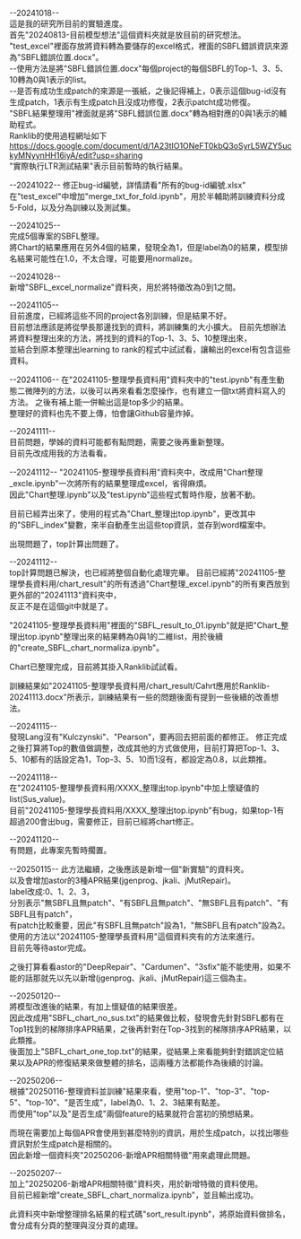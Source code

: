 --20241018--  
這是我的研究所目前的實驗進度。  
首先"20240813-目前模型想法"這個資料夾就是放目前的研究想法。  
"test_excel"裡面存放將資料轉為要儲存的excel格式，裡面的SBFL錯誤資訊來源為"SBFL錯誤位置.docx"。  
  --使用方法是將"SBFL錯誤位置.docx"每個project的每個SBFL的Top-1、3、5、10轉為0與1表示的list。  
  --是否有成功生成patch的來源是一張紙，之後記得補上，0表示這個bug-id沒有生成patch，1表示有生成patch且沒成功修復，2表示patcht成功修復。  
"SBFL結果整理用"裡面就是將"SBFL錯誤位置.docx"轉為相對應的0與1表示的輔助程式。  
Ranklib的使用過程網址如下  
https://docs.google.com/document/d/1A23tIO1ONeFT0kbQ3oSyrL5WZY5uckyMNyynHH16iyA/edit?usp=sharing  
"實際執行LTR測試結果"表示目前暫時的執行結果。  
  
--20241022--
修正bug-id編號，詳情請看"所有的bug-id編號.xlsx"  
在"test_excel"中增加"merge_txt_for_fold.ipynb"，用於半輔助將訓練資料分成5-Fold，以及分為訓練以及測試集。  
  
--20241025--  
完成5個專案的SBFL整理。  
將Chart的結果應用在另外4個的結果，發現全為1，但是label為0的結果，模型排名結果可能性在1.0，不太合理，可能要用normalize。  
  
--20241028--  
新增"SBFL_excel_normalize"資料夾，用於將特徵改為0到1之間。  
  
--20241105--  
目前進度，已經將這些不同的project各別訓練，但是結果不好。  
目前想法應該是將從學長那邊找到的資料，將訓練集的大小擴大。 
目前先想辦法將資料整理出來的方法，將找到的資料的Top-1、3、5、10整理出來，  
並結合到原本整理出learning to rank的程式中試試看，讓輸出的excel有包含這些資料。    
  
--20241106--
在"20241105-整理學長資料用"資料夾中的"test.ipynb"有產生動態二微陣列的方法，以後可以再來看看怎麼操作，也有建立一個txt將資料寫入的方法。 
之後有補上能一併輸出這是top多少的結果。   
整理好的資料也先不要上傳，怕會讓Github容量炸掉。  
  
--20241111--  
目前問題，學姊的資料可能都有點問題，需要之後再重新整理。  
目前先改成用我的方法看看。 
  
--20241112--
"20241105-整理學長資料用"資料夾中，改成用"Chart整理_excle.ipynb"一次將所有的結果整理成excel，省得麻煩。  
因此"Chart整理.ipynb"以及"test.ipynb"這些程式暫時作廢，放著不動。  
  
目前已經弄出來了，使用的程式為"Chart_整理出top.ipynb"，更改其中的"SBFL_index"變數，來半自動產生出這些top資訊，並存到word檔案中。 
  
出現問題了，top計算出問題了。  
  
--20241112--  
top計算問題已解決，也已經將整個自動化處理完畢。
目前已經將"20241105-整理學長資料用/chart_result"的所有透過"Chart整理_excel.ipynb"的所有東西放到更外部的"20241113"資料夾中，  
反正不是在這個git中就是了。  
  
"20241105-整理學長資料用"裡面的"SBFL_result_to_01.ipynb"就是把"Chart_整理出top.ipynb"整理出來的結果轉為0與1的二維list，用於後續的"create_SBFL_chart_normaliza.ipynb"。  
  
Chart已整理完成，目前將其掛入Ranklib試試看。  

訓練結果如"20241105-整理學長資料用/chart_result/Cahrt應用於Ranklib-20241113.docx"所表示，訓練結果有一些的問題後面有提到一些後續的改善想法。  

--20241115--  
發現Lang沒有"Kulczynski"、"Pearson"，要再回去把前面的都修正。 
修正完成之後打算將Top的數值做調整，改成其他的方式做使用，目前打算把Top-1、3、5、10都有的話設定為1，Top-3、5、10而1沒有，都設定為0.8，以此類推。

--20241118--  
在"20241105-整理學長資料用/XXXX_整理出top.ipynb"中加上懷疑值的list(Sus_value)。  
目前"20241105-整理學長資料用/XXXX_整理出top.ipynb"有bug，如果top-1有超過200會出bug，需要修正，目前已經將chart修正。  

--20241120--  
有問題，此專案先暫時擱置。  

--20250115--
此方法繼續，之後應該是新增一個"新實驗"的資料夾。  
以及會增加astor的3種APR結果(jgenprog、jkali、jMutRepair)。  
label改成:0、1、2、3，  
分別表示"無SBFL且無patch"、"有SBFL且無patch"、"無SBFL且有patch"、"有SBFL且有patch"，  
有patch比較重要，因此"有SBFL且無patch"設為1，"無SBFL且有patch"設為2。  
使用的方法以"20241105-整理學長資料用"這個資料夾有的方法來進行。  
目前先等待astor完成。

之後打算看看astor的"DeepRepair"、"Cardumen"、"3sfix"能不能使用，如果不能的話那就先以先以新增(jgenprog、jkali、jMutRepair)這三個為主。  

--20250120--  
將模型改進後的結果，有加上懷疑值的結果很差。  
因此改成用"SBFL_chart_no_sus.txt"的結果做比較，發現會先針對SBFL都有在Top1找到的梯隊排序APR結果，之後再針對在Top-3找到的梯隊排序APR結果，以此類推。  
後面加上"SBFL_chart_one_top.txt"的結果，從結果上來看能夠針對錯誤定位結果以及APR的修復結果來做整體的排名，這兩種方法都能作為後續的討論。  

--20250206--  
根據"20250116-整理資料並訓練"結果來看，使用"top-1"、"top-3"、"top-5"、"top-10"、"是否生成"，label為0、1、2、3結果有點差。  
而使用"top"以及"是否生成"兩個feature的結果就符合當初的預想結果。  

而現在需要加上每個APR會使用到甚麼特別的資訊，用於生成patch，以找出哪些資訊對於生成patch是相關的。  
因此新增一個資料夾"20250206-新增APR相關特徵"用來處理此問題。  

--20250207--  
加上"20250206-新增APR相關特徵"資料夾，用於新增特徵的資料使用。  
目前已經新增"create_SBFL_chart_normaliza.ipynb"，並且輸出成功。  

此資料夾中新增整理排名結果的程式碼"sort_result.ipynb"，將原始資料做排名，會分成有分頁的整理與沒分頁的處理。  